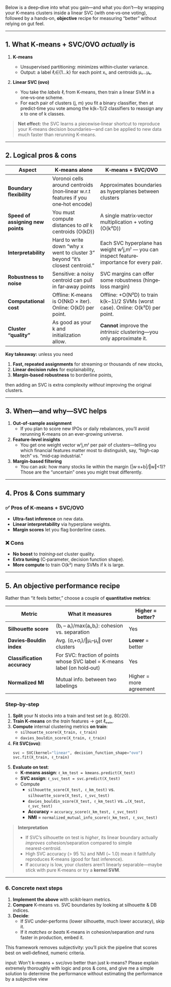 Below is a deep‐dive into what you gain—and what you don’t—by wrapping your K‑means clusters inside a linear SVC (with one‑vs‑one voting), followed by a hands‑on, **objective** recipe for measuring “better” without relying on gut feel.

---

## 1. What K‑means + SVC/OVO *actually* is

1. **K‑means**  
   - Unsupervised partitioning: minimizes within‑cluster variance.  
   - Output: a label ℓᵢ∈{1…k} for each point xᵢ, and centroids μ₁…μₖ.

2. **Linear SVC (ovo)**  
   - You take the *labels* ℓᵢ from K‑means, then train a linear SVM in a one‑vs‑one scheme.  
   - For each pair of clusters (j, m) you fit a binary classifier, then at predict‑time you vote among the k(k−1)/2 classifiers to reassign any x to one of k classes.  

> **Net effect:** the SVC learns a piecewise‑linear shortcut to reproduce your K‑means decision boundaries—and can be applied to new data much faster than rerunning K‑means.

---

## 2. Logical pros & cons

| Aspect                          | K‑means alone                                    | K‑means + SVC/OVO                                        |
|---------------------------------|---------------------------------------------------|----------------------------------------------------------|
| **Boundary flexibility**        | Voronoi cells around centroids (non‐linear w.r.t features if you one‐hot encode) | Approximates boundaries as hyperplanes between clusters |
| **Speed of assigning new points** | You must compute distances to *all* k centroids (O(kD)) | A single matrix‐vector multiplication + voting (O(k²D)) |
| **Interpretability**            | Hard to write down “why x went to cluster 3” beyond “it’s closest centroid.” | Each SVC hyperplane has weight w⁽j,m⁾ — you can inspect feature‐importance for every pair. |
| **Robustness to noise**         | Sensitive: a noisy centroid can pull in far‑away points | SVC margins can offer some robustness (hinge‐loss margin) |
| **Computational cost**          | Offline: K‑means is O(NkD × iter). Online: O(kD) per point. | Offline: +O(N²D) to train k(k−1)/2 SVMs (worst case). Online: O(k²D) per point. |
| **Cluster “quality”**           | As good as your k and initialization allow.      | **Cannot** improve the *intrinsic* clustering—you only approximate it. |

**Key takeaway:** unless you need  
1. **Fast, repeated assignments** for streaming or thousands of new stocks,  
2. **Linear decision rules** for explainability,  
3. **Margin‐based robustness** to borderline points,  

then adding an SVC is extra complexity *without* improving the original clusters.

---

## 3. When—and why—SVC helps

1. **Out‑of‑sample assignment**  
   - If you plan to score new IPOs or daily rebalances, you’ll avoid rerunning K‑means on an ever‑growing universe.  
2. **Feature‐level insights**  
   - You get one weight vector w⁽j,m⁾ per pair of clusters—telling you which financial features matter most to distinguish, say, “high‐cap tech” vs. “mid‐cap industrial.”  
3. **Margin‐based filtering**  
   - You can ask: how many stocks lie within the margin (|w·x+b|/‖w‖<1)?  Those are the “uncertain” ones you might treat differently.

---

## 4. Pros & Cons summary

### ✅ Pros of K‑means + SVC/OVO  
- **Ultra‑fast inference** on new data.  
- **Linear interpretability** via hyperplane weights.  
- **Margin scores** let you flag borderline cases.

### ❌ Cons  
- **No boost** to *training‑set* cluster quality.  
- **Extra tuning** (C‐parameter, decision function shape).  
- **More compute** to train O(k²) many SVMs if k is large.

---

## 5. An **objective** performance recipe

Rather than “it feels better,” choose a couple of **quantitative metrics**:

| Metric                       | What it measures                              | Higher = better?      |
|------------------------------|-----------------------------------------------|-----------------------|
| **Silhouette score**         | (bᵢ – aᵢ)/max(aᵢ,bᵢ): cohesion vs. separation  | Yes                   |
| **Davies‑Bouldin index**     | Avg. (σᵢ+σⱼ)/‖μᵢ–μⱼ‖ over clusters             | **Lower** = better    |
| **Classification accuracy**  | For SVC: fraction of points whose SVC label = K‑means label (on hold‑out) | Yes |
| **Normalized MI**            | Mutual info. between two labelings            | Higher = more agreement|

### Step‑by‑step

1. **Split** your N stocks into a train and test set (e.g. 80/20).  
2. **Train K‑means** on the *train* features → get ℓₜᵣₐᵢₙ.  
3. **Compute** internal clustering metrics **on train**:  
   - `silhouette_score(X_train, ℓ_train)`  
   - `davies_bouldin_score(X_train, ℓ_train)`  
4. **Fit SVC(ovo)**:  
   ```python
   svc = SVC(kernel="linear", decision_function_shape="ovo")
   svc.fit(X_train, ℓ_train)
   ```  
5. **Evaluate on test**:  
   - **K‑means assign**: `ℓ_km_test = kmeans.predict(X_test)`  
   - **SVC assign**:    `ℓ_svc_test = svc.predict(X_test)`  
   - Compute  
     - `silhouette_score(X_test, ℓ_km_test)` vs. `silhouette_score(X_test, ℓ_svc_test)`  
     - `davies_bouldin_score(X_test, ℓ_km_test)` vs. `…(X_test, ℓ_svc_test)`  
     - **Accuracy** = `accuracy_score(ℓ_km_test, ℓ_svc_test)`  
     - **NMI**    = `normalized_mutual_info_score(ℓ_km_test, ℓ_svc_test)`  

> **Interpretation**  
> - If SVC’s silhouette on test is *higher*, its linear boundary actually *improves* cohesion/separation compared to simple nearest‑centroid.  
> - High SVC accuracy (> 95 %) and NMI (~ 1.0) mean it faithfully reproduces K‑means (good for fast inference).  
> - If accuracy is low, your clusters aren’t linearly separable—maybe stick with pure K‑means or try a **kernel SVM**.

---

### 6. Concrete next steps

1. **Implement the above** with scikit‑learn metrics.  
2. **Compare** K‑means vs. SVC boundaries by looking at silhouette & DB indices.  
3. **Decide**:  
   - If SVC under‑performs (lower silhouette, much lower accuracy), skip it.  
   - If it *matches* or *beats* K‑means in cohesion/separation *and* runs faster in production, embed it.

This framework removes subjectivity: you’ll pick the pipeline that scores best on well‐defined, numeric criteria.


input:
Won't k-means + svc/ovo better than just k-means? Please explain extremely thoroughly with logic and pros & cons, and give me a simple solution to determine the performance without estimating the performance by a subjective view